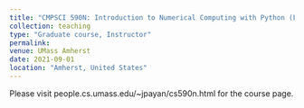 ```yaml
---
title: "CMPSCI 590N: Introduction to Numerical Computing with Python (Fall 2021)"
collection: teaching
type: "Graduate course, Instructor"
permalink: 
venue: UMass Amherst 
date: 2021-09-01 
location: "Amherst, United States"
---
```


Please visit people.cs.umass.edu/~jpayan/cs590n.html for the course page.
